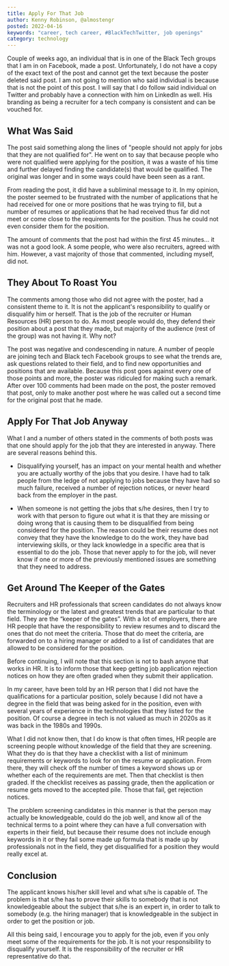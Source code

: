 ```yaml
---
title: Apply For That Job
author: Kenny Robinson, @almostengr
posted: 2022-04-16
keywords: "career, tech career, #BlackTechTwitter, job openings"
category: technology
---
```


Couple of weeks ago, an individual that is in one of the Black Tech groups that I am in on 
Facebook, made a post. Unfortunately, I do not have a copy of the exact text of the post 
and cannot get the text because the poster deleted said post. I am not going to mention
who said individual is because that is not the point of this post. I will say that I do 
follow said individual on Twitter and probably have a connection with him on 
LinkedIn as well. His branding as being a recruiter for a tech company is consistent and 
can be vouched for.

## What Was Said

The post said 
something along the lines of "people should not apply for jobs that they are not qualified for".
He went on to say that because people who were not qualified were applying 
for the position, it was a waste of his time and further delayed finding the candidate(s)
that would be qualified.
The original was longer and in some ways could have been seen as a rant.

From reading the post, it did have a subliminal message to it. In my opinion, the poster 
seemed to be frustrated with the number of applications that he had received for one or more 
positions that he was trying to fill, but a number of resumes or applications 
that he had received thus far did not meet or come close 
to the requirements for the position. Thus he could not even consider them for the position.

The amount of comments that the post had within the first 45 minutes... it was not a good look. 
A some people, who were also recruiters, agreed with him. 
However, a vast majority of those that commented, including myself, did not. 

## They About To Roast You

The comments among those who did not agree with the poster, had a consistent theme
to it. It is not the applicant's responsibility to qualify or disqualify him or herself. 
That is the job of the recruiter or Human Resources (HR) person to do. 
As most people would do, they defend their position about a post that they made, but 
majority of the audience (rest of the group) was not having it. Why not? 

The post was negative and condescending in nature. A number of people are joining tech 
and Black tech Facebook groups to see what the trends are, ask questions related to their 
field, and to find new opportunities and positions that are available. Because this post 
goes against every one of those points and more, the poster was ridiculed for making 
such a remark. After over 100 comments had been made on the post, the poster removed
that post, only to make another post where he was called out a second time for the 
original post that he made.

## Apply For That Job Anyway

What I and a number of others stated in the comments of both posts was that one should 
apply for the job that they are interested in anyway. There are several reasons behind 
this. 

- Disqualifying yourself, has an impact on your mental health and whether you are
actually worthy of the jobs that you desire. I have had to talk people from the ledge of 
not applying to jobs because they have had so much failure, received a number of 
rejection notices, or never heard back from the employer in the past. 

- When someone is not getting the jobs that s/he desires, then I try to work with that
person to figure out what it is that they are missing or doing wrong that is causing 
them to be disqualified from being considered for the position. The reason could be 
their resume does not convey that they have the knowledge to do the work, they have 
bad interviewing skills, or they lack knowledge in a specific area that is essential 
to do the job. Those that never apply to for the job, will never know if one or more 
of the previously mentioned issues are something that they need to address. 

## Get Around The Keeper of the Gates

Recruiters and HR professionals that screen candidates do not always know the
terminology or the latest and greatest trends that are particular to that field. 
They are the “keeper of the gates”. With a 
lot of employers, there are HR people that have the responsibility to review resumes
and to discard the ones that do not meet the criteria. Those that do meet the criteria, 
are forwarded on to a hiring manager or added to a list of candidates that are allowed
to be considered for the position.

Before continuing, I will note that this section is not to bash anyone that works 
in HR. It is to inform those that keep getting job application rejection notices on 
how they are often graded when they submit their application.

In my career, have been told by an HR person that I did not have the 
qualifications for a particular position, solely because I did not have a degree in the 
field that was being asked for in the position, even with several years of experience
in the technologies that they listed for the position. Of course a degree in tech is not 
valued as much in 2020s as it was back in the 1980s and 1990s. 

What I did not know then, that 
I do know is that often times, HR people are screening people without 
knowledge of the field that they are screening. What they do is that they have a 
checklist with a list of minimum requirements or keywords to look for on the resume
or application. From there, they will check off the number of times a keyword 
shows up or whether each of the requirements are met. Then that checklist is then 
graded. If the checklist receives as passing grade, then the application or resume 
gets moved to the accepted pile. Those that fail, get rejection notices. 

The problem screening candidates in this manner 
is that the person may actually be knowledgeable, could do the job well, and 
know all of the technical terms to a point where they can have a full conversation 
with experts in their field, but because their resume does not include enough keywords
in it or they fail some made up formula that is made up by professionals not in the field,
they get disqualified for a position they would really excel at. 

## Conclusion

The applicant knows his/her skill level and what s/he is capable of. The problem is
that s/he has to prove their skills to somebody that is not knowledgeable about the 
subject that s/he is an expert in, in order to talk to somebody (e.g. the hiring manager) 
that is knowledgeable in the subject in order to get the position or job.

All this being said, I encourage you to apply for the job, even if you only meet 
some of the requirements for the job. It is not your responsibility to disqualify yourself. 
It is the responsibility of the recruiter or HR representative do that. 
